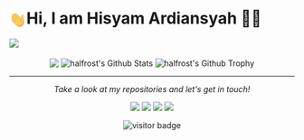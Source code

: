 # <img src="https://raw.githubusercontent.com/ABSphreak/ABSphreak/master/gifs/Hi.gif" width="30px" align="center">Hi, I am Hisyam Ardiansyah 👨‍💻

![](https://github.com/halfrost/halfrost/blob/master/icons/header_.png)


<p align="center">
<img align="center" src="https://github-readme-stats.vercel.app/api/top-langs/?username=hisyamardiansyah&hide_langs_below=1&theme=radical&line_height=27&layout=compact" />
<img align="center" src="https://github-readme-stats.vercel.app/api?username=hisyamardiansyah&show_icons=true&count_private=true&theme=radical&include_all_commits=true&line_height=21" alt="halfrost's Github Stats" />
<img align="center" src="https://github-profile-trophy.vercel.app/?username=hisyamardiansyah&column=7&theme=dracula" alt="halfrost's Github Trophy" />
</p>

</details>
  
<hr>
<p align="center">
  <i>Take a look at my repositories and let's get in touch!</i>

<p align="center">
<a href= "https://github.com/hisyamardiansyah"><img src="https://img.icons8.com/material-outlined/27/000000/ball-point-pen.png"/></a>
<a href= "https://www.linkedin.com/in/halffrost/"><img src="https://img.icons8.com/material-outlined/30/000000/linkedin.png"/></a>
<a href= "https://twitter.com/halffrost"><img src="https://img.icons8.com/material-outlined/30/000000/twitter.png"/></a>
<a href= "https://halfrost.com"><img src="https://img.icons8.com/material-outlined/27/000000/geography.png"/></a>
</p>

<p  align="center">

<img src="https://visitor-badge.laobi.icu/badge?page_id=hisyamardiansyah.hisyamardiansyah" alt="visitor badge"/>       
</p>

</p>
  

